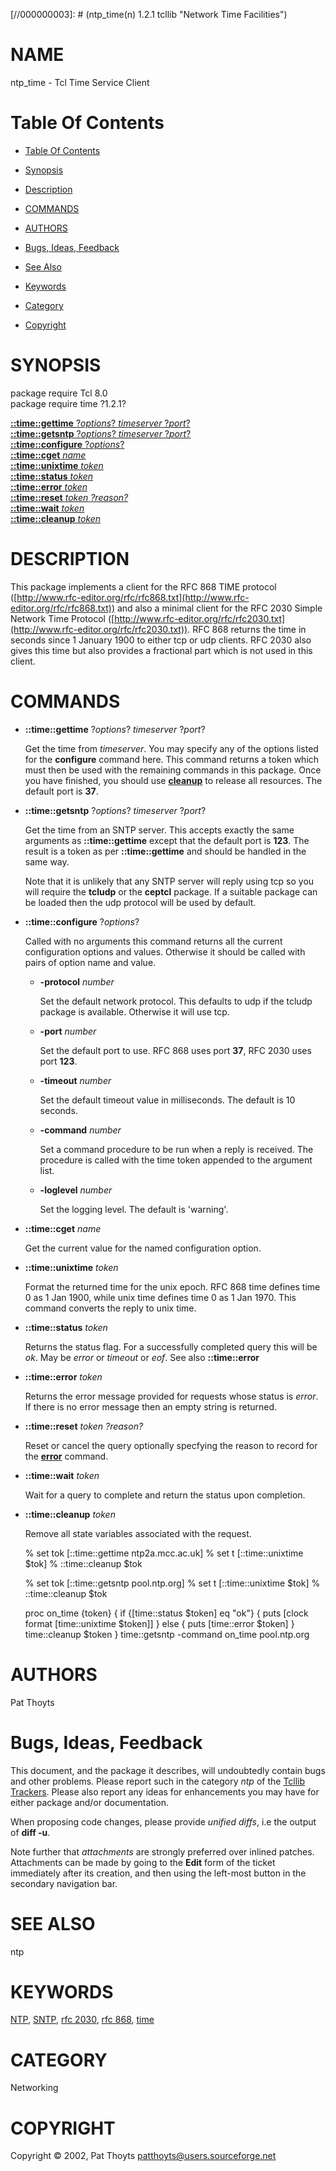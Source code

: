 
[//000000001]: # (ntp_time - Network Time Facilities)
[//000000002]: # (Generated from file 'ntp_time.man' by tcllib/doctools with format 'markdown')
[//000000003]: # (ntp_time(n) 1.2.1 tcllib "Network Time Facilities")

# NAME

ntp_time - Tcl Time Service Client

# <a name='toc'></a>Table Of Contents

  -  [Table Of Contents](#toc)

  -  [Synopsis](#synopsis)

  -  [Description](#section1)

  -  [COMMANDS](#section2)

  -  [AUTHORS](#section3)

  -  [Bugs, Ideas, Feedback](#section4)

  -  [See Also](#see-also)

  -  [Keywords](#keywords)

  -  [Category](#category)

  -  [Copyright](#copyright)

# <a name='synopsis'></a>SYNOPSIS

package require Tcl 8.0  
package require time ?1.2.1?  

[__::time::gettime__ ?*options*? *timeserver* ?*port*?](#1)  
[__::time::getsntp__ ?*options*? *timeserver* ?*port*?](#2)  
[__::time::configure__ ?*options*?](#3)  
[__::time::cget__ *name*](#4)  
[__::time::unixtime__ *token*](#5)  
[__::time::status__ *token*](#6)  
[__::time::error__ *token*](#7)  
[__::time::reset__ *token* *?reason?*](#8)  
[__::time::wait__ *token*](#9)  
[__::time::cleanup__ *token*](#10)  

# <a name='description'></a>DESCRIPTION

This package implements a client for the RFC 868 TIME protocol
([http://www.rfc-editor.org/rfc/rfc868.txt](http://www.rfc-editor.org/rfc/rfc868.txt))
and also a minimal client for the RFC 2030 Simple Network Time Protocol
([http://www.rfc-editor.org/rfc/rfc2030.txt](http://www.rfc-editor.org/rfc/rfc2030.txt)).
RFC 868 returns the time in seconds since 1 January 1900 to either tcp or udp
clients. RFC 2030 also gives this time but also provides a fractional part which
is not used in this client.

# <a name='section2'></a>COMMANDS

  - <a name='1'></a>__::time::gettime__ ?*options*? *timeserver* ?*port*?

    Get the time from *timeserver*. You may specify any of the options listed
    for the __configure__ command here. This command returns a token which must
    then be used with the remaining commands in this package. Once you have
    finished, you should use __[cleanup](../../../../index.md#cleanup)__ to
    release all resources. The default port is __37__.

  - <a name='2'></a>__::time::getsntp__ ?*options*? *timeserver* ?*port*?

    Get the time from an SNTP server. This accepts exactly the same arguments as
    __::time::gettime__ except that the default port is __123__. The result is a
    token as per __::time::gettime__ and should be handled in the same way.

    Note that it is unlikely that any SNTP server will reply using tcp so you
    will require the __tcludp__ or the __ceptcl__ package. If a suitable package
    can be loaded then the udp protocol will be used by default.

  - <a name='3'></a>__::time::configure__ ?*options*?

    Called with no arguments this command returns all the current configuration
    options and values. Otherwise it should be called with pairs of option name
    and value.

      * __-protocol__ *number*

        Set the default network protocol. This defaults to udp if the tcludp
        package is available. Otherwise it will use tcp.

      * __-port__ *number*

        Set the default port to use. RFC 868 uses port __37__, RFC 2030 uses
        port __123__.

      * __-timeout__ *number*

        Set the default timeout value in milliseconds. The default is 10
        seconds.

      * __-command__ *number*

        Set a command procedure to be run when a reply is received. The
        procedure is called with the time token appended to the argument list.

      * __-loglevel__ *number*

        Set the logging level. The default is 'warning'.

  - <a name='4'></a>__::time::cget__ *name*

    Get the current value for the named configuration option.

  - <a name='5'></a>__::time::unixtime__ *token*

    Format the returned time for the unix epoch. RFC 868 time defines time 0 as
    1 Jan 1900, while unix time defines time 0 as 1 Jan 1970. This command
    converts the reply to unix time.

  - <a name='6'></a>__::time::status__ *token*

    Returns the status flag. For a successfully completed query this will be
    *ok*. May be *error* or *timeout* or *eof*. See also __::time::error__

  - <a name='7'></a>__::time::error__ *token*

    Returns the error message provided for requests whose status is *error*. If
    there is no error message then an empty string is returned.

  - <a name='8'></a>__::time::reset__ *token* *?reason?*

    Reset or cancel the query optionally specfying the reason to record for the
    __[error](../../../../index.md#error)__ command.

  - <a name='9'></a>__::time::wait__ *token*

    Wait for a query to complete and return the status upon completion.

  - <a name='10'></a>__::time::cleanup__ *token*

    Remove all state variables associated with the request.

    % set tok [::time::gettime ntp2a.mcc.ac.uk]
    % set t [::time::unixtime $tok]
    % ::time::cleanup $tok

    % set tok [::time::getsntp pool.ntp.org]
    % set t [::time::unixtime $tok]
    % ::time::cleanup $tok

    proc on_time {token} {
       if {[time::status $token] eq "ok"} {
          puts [clock format [time::unixtime $token]]
       } else {
          puts [time::error $token]
       }
       time::cleanup $token
    }
    time::getsntp -command on_time pool.ntp.org

# <a name='section3'></a>AUTHORS

Pat Thoyts

# <a name='section4'></a>Bugs, Ideas, Feedback

This document, and the package it describes, will undoubtedly contain bugs and
other problems. Please report such in the category *ntp* of the [Tcllib
Trackers](http://core.tcl.tk/tcllib/reportlist). Please also report any ideas
for enhancements you may have for either package and/or documentation.

When proposing code changes, please provide *unified diffs*, i.e the output of
__diff -u__.

Note further that *attachments* are strongly preferred over inlined patches.
Attachments can be made by going to the __Edit__ form of the ticket immediately
after its creation, and then using the left-most button in the secondary
navigation bar.

# <a name='see-also'></a>SEE ALSO

ntp

# <a name='keywords'></a>KEYWORDS

[NTP](../../../../index.md#ntp), [SNTP](../../../../index.md#sntp), [rfc
2030](../../../../index.md#rfc_2030), [rfc 868](../../../../index.md#rfc_868),
[time](../../../../index.md#time)

# <a name='category'></a>CATEGORY

Networking

# <a name='copyright'></a>COPYRIGHT

Copyright &copy; 2002, Pat Thoyts <patthoyts@users.sourceforge.net>
